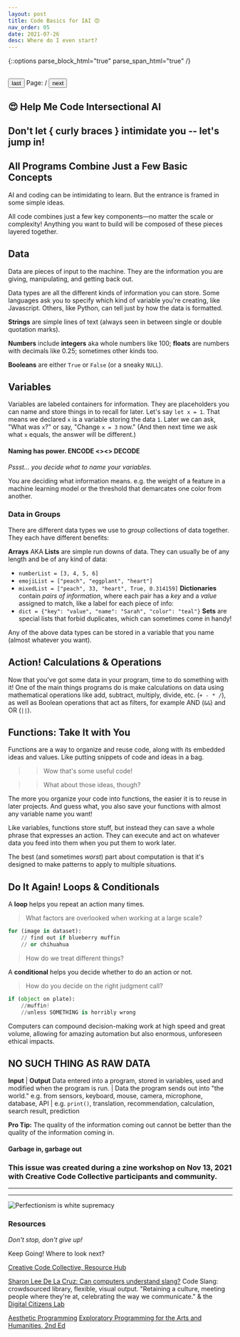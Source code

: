 ```yaml
---
layout: post
title: Code Basics for IAI 😍 
nav_order: 05
date: 2021-07-26
desc: Where do I even start?
---
```

{::options parse_block_html="true" parse_span_html="true" /}

<div id="preview">
<canvas id="pdf-canvas" data-url="../../assets/files/IAIWorkshopCodeCol-Digital.pdf"></canvas>
<br>
<div id="page-turns">
<button id="prev" class="btn">last</button>
<span>Page: <span id="page_num"></span> / <span id="page_count"></span></span>
<button id="next" class="btn">next</button>
</div>
</div>

<main class="zine">
<section class="zine-page page-1" markdown="1">

# 😍 Help Me Code Intersectional AI

<!-- ### Code Basics for Cuties of All Kinds Who Want to Save AI -->

<!-- ![](../assets/img/zine-22nov/page-AIcoding.jpg){: .img-small } -->
<!-- ![](../assets/img/zine-22nov/page-variables.jpg){: .img-small } -->

## Don't let { curly braces } intimidate you -- let's jump in!

## All Programs Combine Just a Few Basic Concepts

AI and coding can be intimidating to learn. But the entrance is framed in some simple ideas.

All code combines just a few key components—no matter the scale or complexity! Anything you want to build will be composed of these pieces layered together.

## Data

Data are pieces of input to the machine. They are the information you are giving, manipulating, and getting back out.

Data types are all the different kinds of information you can store. Some languages ask you to specify which kind of variable you're creating, like Javascript. Others, like Python, can tell just by how the data is formatted. 

**Strings** are simple lines of text (always seen in between single or double quotation marks). 

**Numbers** include **integers** aka whole numbers like 100; **floats** are numbers with decimals like 0.25; sometimes other kinds too.

**Booleans** are either `True` or `False` (or a sneaky `NULL`).

## Variables 

Variables are labeled containers for information. They are placeholders you can name and store things in to recall for later. Let's say `let x = 1`. That means we declared `x` is a variable storing the data `1`. Later we can ask, "What was `x`?" or say, "Change `x = 3` now." (And then next time we ask what `x` equals, the answer will be different.)

#### Naming has power. ENCODE <><> DECODE

*Pssst... you decide what to name your variables.*

You are deciding what information means. e.g. the weight of a feature in a machine learning model or the threshold that demarcates one color from another.

<!-- ![](../assets/img/zine-22nov/page-arrays.jpg){: .img-small } -->
<!-- ![](../assets/img/zine-22nov/page-functions.jpg){: .img-small } -->

### Data in Groups

There are different data types we use to *group* collections of data together. They each have different benefits:

**Arrays** AKA **Lists** are simple run downs of data. They can usually be of any length and be of any kind of data: 
  * `numberList = [3, 4, 5, 6]`
  * `emojiList = ["peach", "eggplant", "heart"]`
  * `mixedList = ["peach", 33, "heart", True, 0.314159]`
**Dictionaries** contain *pairs of information*, where each pair has a *key* and a *value* assigned to match, like a label for each piece of info:
  * `dict = {"key": "value", "name": "Sarah", "color": "teal"}`
**Sets** are special lists that forbid duplicates, which can sometimes come in handy!

Any of the above data types can be stored in a variable that you name (almost whatever you want).

## Action! Calculations & Operations

Now that you've got some data in your program, time to do something with it! One of the main things programs do is make calculations on data using mathematical operations like add, subtract, multiply, divide, etc. (`+ - * /`), as well as Boolean operations that act as filters, for example AND (`&&`) and OR (`||`).

## Functions: Take It with You

Functions are a way to organize and reuse code, along with its embedded ideas and values. Like putting snippets of code and ideas in a bag. 

>> Wow that's some useful code!

>> What about those ideas, though? 

The more you organize your code into functions, the easier it is to reuse in later projects. And guess what, you also save your functions with almost any variable name you want!

Like variables, functions store stuff, but instead they can save a whole phrase that expresses an action. They can execute and act on whatever data you feed into them when you put them to work later. 

<!-- by using some placeholder variables that get replaced by the data you feed in when you run the function later on. Make sense yet? It will help to try an example: -->

The best (and sometimes *worst*) part about computation is that it's designed to make patterns to apply to multiple situations. 

<!-- ![](../assets/img/zine-22nov/page-loops.jpg){: .img-small } -->
<!-- ![](../assets/img/zine-22nov/page-garb.jpg){: .img-small } -->

## Do It Again! Loops & Conditionals

A **loop** helps you repeat an action many times. 

>What factors are overlooked when working at a large scale?

```python
for (image in dataset):
    // find out if blueberry muffin
    // or chihuahua
```

>How do we treat different things? 

A **conditional** helps you decide whether to do an action or not. 

>How do you decide on the right judgment call? 

```python
if (object on plate):
    //muffin!
    //unless SOMETHING is horribly wrong
```
Computers can compound decision-making work at high speed and great volume, allowing for amazing automation but also enormous, unforeseen ethical impacts.

<!-- > if/then and if/else -->

<!-- >for loops for (let i=0; i<list.length;i++){} and for (let l in list){} -->

<!-- >try/catch and the dreaded while loop -->

## NO SUCH THING AS RAW DATA

 **Input** | **Output**
Data entered into a program, stored in variables, used and modified when the program is run. | Data the program sends out into "the world." 
e.g. from sensors, keyboard, mouse, camera, microphone, database, API | e.g. `print()`, translation, recommendation, calculation, search result, prediction

**Pro Tip:** The quality of the information coming out cannot be better than the quality of the information coming in.

#### Garbage in, garbage out

### This issue was created during a zine workshop on Nov 13, 2021 with Creative Code Collective participants and community.

</section>

<hr>
<hr>


<section class="zine-page page-2" markdown="1">

<!-- #### Earlier Draft Notes

####  I Know NO Code: Where Do I Even Start? Help!! (Starter, How-Tos for Artists & Activists)

### Why Would I Learn to Code? -->

</section>

<section class="zine-page page-3" markdown="1">

<!-- ### Attitude: Fierce & Scrappy

### Overwhelm: Languages, Tools, Libraries, Oh My

### Which tools for which jobs?

#### Demistifying -->


</section>

<section class="zine-page page-4" markdown="1">

</section>

<section class="zine-page page-5" markdown="1">
</section>

<section class="zine-page page-6" markdown="1">
</section>

<section class="zine-page page-7" markdown="1">
</section>

<section class="zine-page page-8" markdown="1">

<!-- ### References -->

![Perfectionism is white supremacy](../../assets/img/LC-Perfectionism.png) <!--{: .img-small} -->

### Resources
*Don't stop, don't give up!*

Keep Going! Where to look next? 

[Creative Code Collective, Resource Hub](https://creativecodecollective.github.io/resource-hub/)

[Sharon Lee De La Cruz: Can computers understand slang?](https://www.youtube.com/watch?v=CFT6w9NKfCs)
Code Slang: crowdsourced library, flexible, visual output. "Retaining a culture, meeting people where they're at, celebrating the way we communicate."
& the [Digital Citizens Lab]() 
<!-- all dead links? -->

[Aesthetic Programming](https://aesthetic-programming.net/)
[Exploratory Programming for the Arts and Humanities, 2nd Ed](https://mitpress.ublish.com/ereader/12629?preview=#page/i)

</section>
</main>

<script src="//mozilla.github.io/pdf.js/build/pdf.js"></script>
<script src="../../assets/js/loadpdf.js">


<!-- references -->

<!-- ```
data: types include...
    strings (text)
    numbers (float/integer)
    groups: list, dictionary, etc. (AKA array)
    booleans: (true/false)
groups of data:
    arrays/lists
    dictionaries/objects
    sets & tuples
variables (labeled containers for the above data)
calculations & operations
decisions & loops
	if/then
	for loops, while loops, etc.
functions & classes (labeled containers for actions)
modules / libraries
``` -->